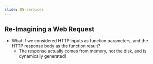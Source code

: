 ```yaml
---
slide: 05-services
---
```


## Re-Imagining a Web Request

- What if we considered HTTP inputs as function parameters, and the HTTP response body as the function result?
  - The response actually comes from memory, not the disk, and is dynamically generated!